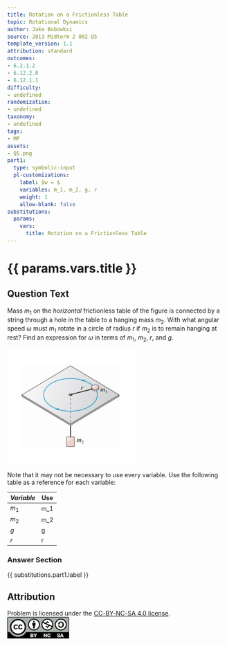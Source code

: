 ```yaml
---
title: Rotation on a Frictionless Table
topic: Rotational Dynamics
author: Jake Bobowksi
source: 2013 Midterm 2 002 Q5
template_version: 1.1
attribution: standard
outcomes:
- 6.2.1.2
- 6.12.2.0
- 6.12.1.1
difficulty:
- undefined
randomization:
- undefined
taxonomy:
- undefined
tags:
- MP
assets:
- Q5.png
part1:
  type: symbolic-input
  pl-customizations:
    label: $w = $
    variables: m_1, m_2, g, r
    weight: 1
    allow-blank: false
substitutions:
  params:
    vars:
      title: Rotation on a Frictionless Table
---
```

# {{ params.vars.title }}
## Question Text

Mass $m_1$ on the $horizontal$ frictionless table of the figure is connected by a string through a hole in the table to a hanging mass $m_2$. With what angular speed $\omega$ must $m_1$ rotate in a circle of radius $r$ if $m_2$ is to remain hanging at rest? Find an expression for $\omega$ in terms of $m_1$, $m_2$, $r$, and $g$.

<img src="Q5.png" width=300 alt = "A mass (m1) is shown rotating in a circle of radius r on a table, connected to m2 through a hole in the table.">

Note that it may not be necessary to use every variable. Use the following table as a reference for each variable:

| $Variable$ | Use   |
|----------|-------|
| $m_1$  | m_1  |
| $m_2$  | m_2  |
| $g$  | g  |
| $r$  | r  |

### Answer Section

{{ substitutions.part1.label }}

## Attribution

Problem is licensed under the [CC-BY-NC-SA 4.0 license](https://creativecommons.org/licenses/by-nc-sa/4.0/).<br> ![The Creative Commons 4.0 license requiring attribution-BY, non-commercial-NC, and share-alike-SA license.](https://raw.githubusercontent.com/firasm/bits/master/by-nc-sa.png)
